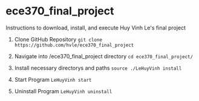 # ece370_final_project

Instructions to download, install, and execute Huy Vinh Le's final project

1. Clone GitHub Repository
  `git clone https://github.com/hvle/ece370_final_project`
 
2. Navigate into /ece370_final_project directory
  `cd ece370_final_project/`
  
3. Install necessary directorys and paths
  `source ./LeHuyVinh install`

4. Start Program
  `LeHuyVinh start`

5. Uninstall Program
  `LeHuyVinh uninstall`
